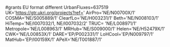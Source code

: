 #grants EU format different
UrbanFluxes=637519
UK='https://gtr.ukri.org/projects?ref='
AirPro='NE/N00700X/1'
COSMA='NE/S005889/1'
ClearfLo='NE/H003231/1'
Beth='NE/N008103/1'  
HiTemp='NE/I007032/1, NE/I007032/2'
TRUC= 'NE/L008971/1'
Metropole='NE/L008963/1'
MRHub='NE/S009000/1'
Helen='NE/H52479X/1'
CWK='NE/L00853X/1'
DARE='EP/P002331/1'
LoHCool='EP/N009797/1'
MatHub='EP/I00159X/1'
APeX='NE/T001887/1'
